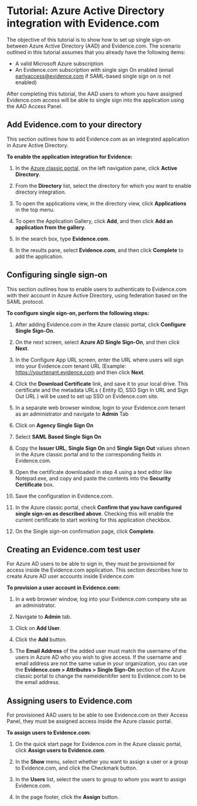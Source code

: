 <properties
    pageTitle="Tutorial: Azure Active Directory integration with Evidence.com | Microsoft Azure"
    description="Learn how to configure single sign-on between Azure Active Directory and Evidence.com."
    services="active-directory"
    documentationCenter=""
    authors="asmalser-msft"
    manager="stevenpo"
    editor=""/>

<tags
    ms.service="active-directory"
    ms.workload="identity"
    ms.tgt_pltfrm="na"
    ms.devlang="na"
    ms.topic="article"
    ms.date="12/10/2015"
    ms.author="asmalser"/>


# Tutorial: Azure Active Directory integration with Evidence.com

The objective of this tutorial is to show how to set up single sign-on between Azure Active Directory (AAD) and Evidence.com. The scenario outlined in this tutorial assumes that you already have the following items:
    
* A valid Microsoft Azure subscription
* An Evidence.com subscription with single sign On enabled (email earlyaccess@evidence.com if SAML-based single sign on is not enabled)

After completing this tutorial, the AAD users to whom you have assigned Evidence.com access will be able to single sign into the application using the AAD Access Panel.

## Add Evidence.com to your directory

This section outlines how to add Evidence.com as an integrated application in Azure Active Directory.

**To enable the application integration for Evidence:**

1.  In the [Azure classic portal](https://manage.windowsazure.com), on the left navigation pane, click **Active Directory**.

2.  From the **Directory** list, select the directory for which you want to enable directory integration.

3.  To open the applications view, in the directory view, click **Applications** in the top menu.

4.  To open the Application Gallery, click **Add**, and then click **Add an application from the gallery**.

5.  In the search box, type **Evidence.com**.

6.  In the results pane, select **Evidence.com**, and then click **Complete** to add the application.


## Configuring single sign-on

This section outlines how to enable users to authenticate to Evidence.com with their account in Azure Active Directory, using federation based on the SAML protocol.

**To configure single sign-on, perform the following steps:**

1.  After adding Evidence.com in the Azure classic portal, click **Configure Single Sign-On**. 
 
2.  On the next screen, select **Azure AD Single Sign-On**, and then click **Next**.

3.  In the Configure App URL screen, enter the URL where users will sign into your Evidence.com tenant URL (Example: https://yourtenant.evidence.com  and then click **Next**. 

4.  Click the **Download Certificate** link, and save it to your local drive. This certificate and the metadata URLs (  Entity ID, SSO Sign In URL and Sign Out URL ) will be used to set up SSO on Evidence.com site. 

5.  In a separate web browser window, login to your Evidence.com tenant as an administrator and navigate to **Admin** Tab
      
6.  Click on **Agency Single Sign On**
 
7.  Select **SAML Based Single Sign On**
 
8.  Copy the **Issuer URL**, **Single Sign On** and **Single Sign Out** values shown in the Azure classic portal and to the corresponding fields in Evidence.com.

9.  Open the certificate downloaded in step 4 using a text editor like Notepad.exe, and copy and paste the contents into the **Security Certificate** box. 

10. Save the configuration in Evidence.com.
 
11. In the Azure classic portal, check **Confirm that you have configured single sign-on as described above**. Checking this will enable the current certificate to start working for this application checkbox.
 
12. On the Single sign-on confirmation page, click **Complete**.  


## Creating an Evidence.com test user

For Azure AD users to be able to sign in, they must be provisioned for access inside the Evidence.com application. This section describes how to create Azure AD user accounts inside Evidence.com

**To provision a user account in Evidence.com:**

1.  In a web browser window, log into your Evidence.com company site as an administrator.

2.  Navigate to **Admin** tab.

3.  Click on **Add User**.

4.  Click the **Add** button.

5.  The **Email Address** of the added user must match the username of the users in Azure AD who you wish to give access. If the username and email address are not the same value in your organization, you can use the **Evidence.com > Attributes > Single Sign-On** section of the Azure classic portal to change the nameidenitifer sent to Evidence.com to be the email address.


## Assigning users to Evidence.com

For provisioned AAD users to be able to see Evidence.com on their Access Panel, they must be assigned access inside the Azure classic portal.

**To assign users to Evidence.com:**

1.  On the quick start page for Evidence.com in the Azure classic portal, click **Assign users to Evidence.com**.
 
2.  In the **Show** menu, select whether you want to assign a user or a group to Evidence.com, and click the Checkmark button.
 
3.  In the **Users** list, select the users to group to whom you want to assign Evidence.com.
 
4.  In the page footer, click the **Assign** button.



